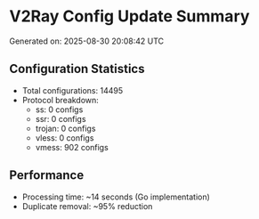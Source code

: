 # V2Ray Config Update Summary
Generated on: 2025-08-30 20:08:42 UTC

## Configuration Statistics
- Total configurations: 14495
- Protocol breakdown:
  - ss: 0 configs
  - ssr: 0 configs
  - trojan: 0 configs
  - vless: 0 configs
  - vmess: 902 configs

## Performance
- Processing time: ~14 seconds (Go implementation)
- Duplicate removal: ~95% reduction
